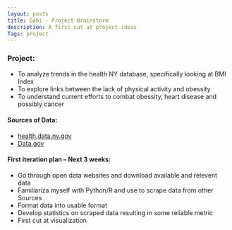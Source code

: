 ```yaml
---
layout: posts
title: Gabi - Project Brainstorm
description: A first cut at project ideas
Tags: project
---
```



### Project:
* To analyze trends in the health NY database, specifically looking at BMI Index
* To explore links between the lack of physical activity and obessity
* To understand current efforts to combat obessity, heart disease and possibly cancer

#### Sources of Data:
* [health.data.ny.gov](www.health.data.ny.gov)
* [Data.gov](www.data.gov)


#### First iteration plan – Next 3 weeks:
* Go through open data websites and download available and relevent data
* Familiariza myself with Python/R and use to scrape data from other Sources
* Format data into usable format
* Develop statistics on scraped data resulting in some reliable metric
* First cut at visualization
